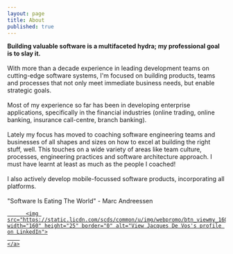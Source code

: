 ```yaml
---
layout: page
title: About
published: true
---
```




<p class="message">

<strong>Building valuable software is a multifaceted hydra; my professional goal is to slay it.</strong>
<br/><br/>
With more than a decade experience in leading development teams on cutting-edge software systems, I'm focused on building products, teams and processes that not only meet immediate business needs, but enable strategic goals.
<br/><br/>
Most of my experience so far has been in developing enterprise applications, specifically in the financial industries (online trading, online banking, insurance call-centre, branch banking).
<br/><br/>
Lately my focus has moved to coaching software engineering teams and businesses of all shapes and sizes on how to excel at building the right stuff, well. This touches on a wide variety of areas like team culture, processes, engineering practices and software architecture approach. I must have learnt at least as much as the people I coached!
<br/><br/>
I also actively develop mobile-focussed software products, incorporating all platforms.
<br/><br/>
"Software Is Eating The World" - Marc Andreessen

<a href="https://za.linkedin.com/pub/jacques-de-vos/2/382/b8">
      
          <img src="https://static.licdn.com/scds/common/u/img/webpromo/btn_viewmy_160x25.png" width="160" height="25" border="0" alt="View Jacques De Vos's profile on LinkedIn">
        
    </a>
</p>
